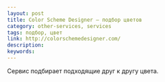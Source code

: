 ```yaml
---
layout: post
title: Color Scheme Designer — подбор цветов
category: other-services, services
tags: подбор, цвет
link: http://colorschemedesigner.com/
description:
keywords:
---
```


<p>Сервис подбирает подходящие друг к другу цвета.</p>
